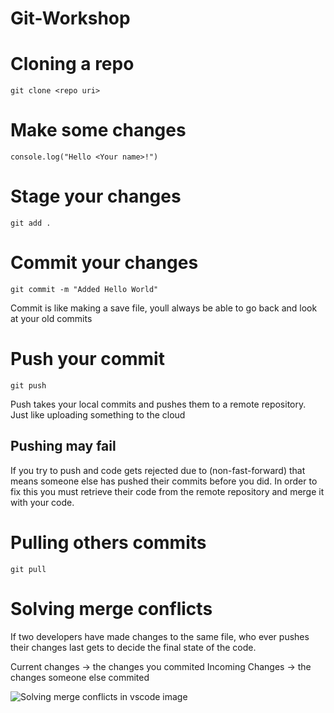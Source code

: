 # Git-Workshop

# Cloning a repo
```
git clone <repo uri>
```
# Make some changes
```
console.log("Hello <Your name>!")
```
# Stage your changes
```
git add .
```
# Commit your changes
```
git commit -m "Added Hello World"
```
Commit is like making a save file, youll always be able to go back and look at your old commits
# Push your commit
```
git push
```
Push takes your local commits and pushes them to a remote repository. Just like uploading something to the cloud
## Pushing may fail
If you try to push and code gets rejected due to (non-fast-forward) that means someone else has pushed their commits before you did. In order to fix this you must retrieve their code from the remote repository and merge it with your code.
# Pulling others commits
```
git pull
```
# Solving merge conflicts
If two developers have made changes to the same file, who ever pushes their changes last gets to decide the final state of the code.

Current changes -> the changes you commited
Incoming Changes -> the changes someone else commited

![Solving merge conflicts in vscode image](http://url/to/img.png)